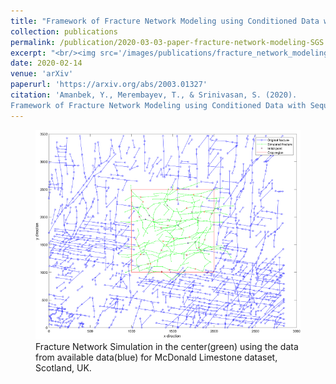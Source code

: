 ```yaml
---
title: "Framework of Fracture Network Modeling using Conditioned Data with Sequential Gaussian Simulation"
collection: publications
permalink: /publication/2020-03-03-paper-fracture-network-modeling-SGS
excerpt: "<br/><img src='/images/publications/fracture_network_modeling_SGS/Fig_13_c_FracPaq_simul.png' style='float:left;width:100px;height:100px;'>"
date: 2020-02-14
venue: 'arXiv'
paperurl: 'https://arxiv.org/abs/2003.01327'
citation: 'Amanbek, Y., Merembayev, T., & Srinivasan, S. (2020). 
Framework of Fracture Network Modeling using Conditioned Data with Sequential Gaussian Simulation. arXiv preprint arXiv:2003.01327.'
---
```

<figure>
  <p align="center">
  <div class="image_resize">
  <img src="/images/publications/fracture_network_modeling_SGS/Fig_13_c_FracPaq_simul.png"  alt="">
  <figcaption> Fracture Network Simulation in the center(green) using the data from available data(blue) for McDonald Limestone dataset, Scotland, UK. </figcaption>
  </div>
  </p>
</figure>


